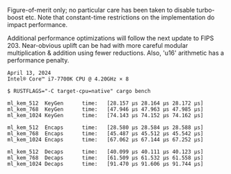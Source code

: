 Figure-of-merit only; no particular care has been taken to disable turbo-boost etc.
Note that constant-time restrictions on the implementation do impact performance.

Additional performance optimizations will follow the next update to FIPS 203.
Near-obvious uplift can be had with more careful modular multiplication & addition
using fewer reductions. Also, 'u16' arithmetic has a performance penalty.

~~~
April 13, 2024
Intel® Core™ i7-7700K CPU @ 4.20GHz × 8

$ RUSTFLAGS="-C target-cpu=native" cargo bench

ml_kem_512  KeyGen      time:   [28.157 µs 28.164 µs 28.172 µs]
ml_kem_768  KeyGen      time:   [47.946 µs 47.963 µs 47.985 µs]
ml_kem_1024 KeyGen      time:   [74.143 µs 74.152 µs 74.162 µs]

ml_kem_512  Encaps      time:   [28.580 µs 28.584 µs 28.588 µs]
ml_kem_768  Encaps      time:   [45.487 µs 45.512 µs 45.542 µs]
ml_kem_1024 Encaps      time:   [67.062 µs 67.144 µs 67.252 µs]

ml_kem_512  Decaps      time:   [40.099 µs 40.111 µs 40.123 µs]
ml_kem_768  Decaps      time:   [61.509 µs 61.532 µs 61.558 µs]
ml_kem_1024 Decaps      time:   [91.470 µs 91.606 µs 91.744 µs]
~~~

